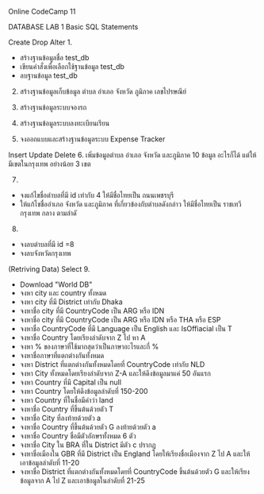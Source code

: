 Online CodeCamp 11

DATABASE LAB 1 Basic SQL Statements

Create Drop Alter
1. 
- สร้างฐานข้อมูลชื่อ test_db
- เขียนคำสั่งเพื่อเลือกใช้ฐานข้อมูล test_db
- ลบฐานข้อมูล test_db

2. สร้างฐานข้อมูลเก็บข้อมูล ตำบล อำเภอ จังหวัด ภูมิภาค เลขไปรษณีย์

3. สร้างฐานข้อมูลระบบจองรถ

4. สร้างฐานข้อมูลระบบลงทะเบียนเรียน

5. จงออกแบบและสร้างฐานข้อมูลระบบ Expense Tracker


Insert Update Delete
6. เพิ่มข้อมูลตำบล อำเภอ จังหวัด และภูมิภาค 10 ข้อมูล อะไรก็ได้ แต่ให้มีเขตในกรุงเทพ อย่างน้อย 3 เขต

7. 
- จงแก้ไขชื่อตำบลที่มี id เท่ากับ 4 ให้มีชื่อไทยเป็น ถนนเพชรบุรี
- ให้แก้ไขชื่ออำเภอ จังหวัด และภูมิภาค ที่เกี่ยวข้องกับตำบลดังกล่าว ให้มีชื่อไทยเป็น ราชเทวี กรุงเทพ กลาง ตามลำดั

8. 
- จงลบตำบลที่มี id =8
- จงลบจังหวัดกรุงเทพ

(Retriving Data) Select
9. 
- Download "World DB"
- จงหา city และ country ทั้งหมด
- จงหา city ที่มี District เท่ากับ Dhaka
- จงหาชื่อ city ที่มี CountryCode เป็น ARG หรือ IDN
- จงหาชื่อ city ที่มี CountryCode เป็น ARG หรือ IDN หรือ THA หรือ ESP
- จงหาชื่อ CountryCode ที่มี Language เป็น English และ IsOffiacial เป็น T
- จงหาชื่อ Country โดยเรียงลำดับจาก Z ไป หา A
- จงหา % ของภาษาที่ใช้มากสุดว่าเป็นภาษาอะไรและกี่ %
- จงหาชื่อภาษาที่แตกต่างกันทั้งหมด
- จงหา District ที่แตกต่างกันทั้งหมดโดยที่ CountryCode เท่ากับ NLD
- จงหา City ทั้งหมดโดยเรียงลำดับจาก Z-A และให้ดึงข้อมูลมาแค่ 50 อันแรก
- จงหา Country  ที่มี Capital เป็น null
- จงหา Country โดยให้ดึงข้อมูลลำดับที่ 150-200
- จงหา Country ที่ในชื่อมีคำว่า land
- จงหาชื่อ Country ที่ขึ้นต้นด้วยตัว T
- จงหาชื่อ City ที่ลงท้ายด้วยตัว a
- จงหาชื่อ Country ที่ขึ้นต้นด้วยตัว G ลงท้ายด้วยตัว a
- จงหาชื่อ Country ชื่อมีตัวอักษรทั้งหมด 6 ตัว
- จงหาชื่อ City ใน BRA ที่ใน District มีตัว c ปรากฏ
- จงหาชื่อเมืองใน GBR ที่มี District เป็น England โดยให้เรียงชื่อเมืองจาก Z ไป A และให้เอาข้อมูลลำดับที่ 11-20
- จงหาชื่อ District ที่แตกต่างกันทั้งหมดโดยที่ CountryCode ขึ้นต้นด้วยตัว G และให้เรียงข้อมูลจาก A ไป Z และเอาข้อมูลในลำดับที่ 21-25

